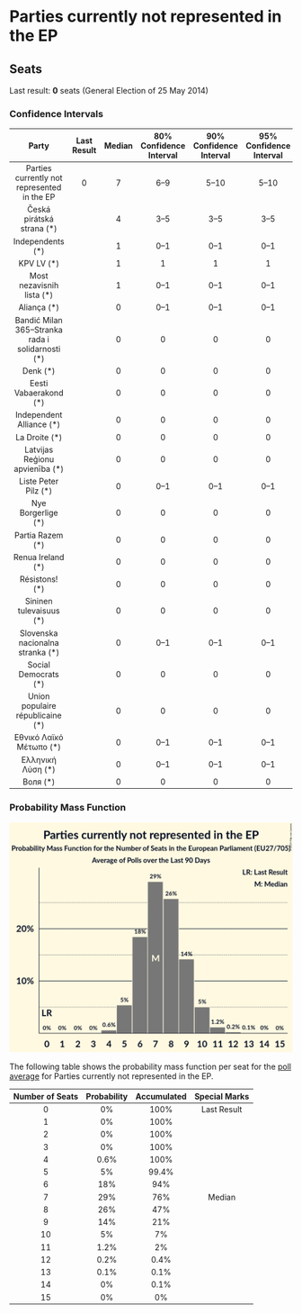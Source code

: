 # Parties currently not represented in the EP

## Seats

Last result: **0** seats (General Election of 25 May 2014)

### Confidence Intervals

| Party | Last Result | Median | 80% Confidence Interval | 90% Confidence Interval | 95% Confidence Interval | 99% Confidence Interval |
|:-----:|:-----------:|:------:|:-----------------------:|:-----------------------:|:-----------------------:|:-----------------------:|
| Parties currently not represented in the EP | 0 | 7 | 6–9 | 5–10 | 5–10 | 4–11 |
| Česká pirátská strana (*) | | 4 | 3–5 | 3–5 | 3–5 | 2–6 |
| Independents (*) | | 1 | 0–1 | 0–1 | 0–1 | 0–1 |
| KPV LV (*) | | 1 | 1 | 1 | 1 | 1–2 |
| Most nezavisnih lista (*) | | 1 | 0–1 | 0–1 | 0–1 | 0–1 |
| Aliança (*) | | 0 | 0–1 | 0–1 | 0–1 | 0–1 |
| Bandić Milan 365–Stranka rada i solidarnosti (*) | | 0 | 0 | 0 | 0 | 0 |
| Denk (*) | | 0 | 0 | 0 | 0 | 0 |
| Eesti Vabaerakond (*) | | 0 | 0 | 0 | 0 | 0 |
| Independent Alliance (*) | | 0 | 0 | 0 | 0 | 0 |
| La Droite (*) | | 0 | 0 | 0 | 0 | 0 |
| Latvijas Reģionu apvienība (*) | | 0 | 0 | 0 | 0 | 0 |
| Liste Peter Pilz (*) | | 0 | 0–1 | 0–1 | 0–1 | 0–1 |
| Nye Borgerlige (*) | | 0 | 0 | 0 | 0 | 0 |
| Partia Razem (*) | | 0 | 0 | 0 | 0 | 0 |
| Renua Ireland (*) | | 0 | 0 | 0 | 0 | 0 |
| Résistons! (*) | | 0 | 0 | 0 | 0 | 0 |
| Sininen tulevaisuus (*) | | 0 | 0 | 0 | 0 | 0 |
| Slovenska nacionalna stranka (*) | | 0 | 0–1 | 0–1 | 0–1 | 0–1 |
| Social Democrats (*) | | 0 | 0 | 0 | 0 | 0 |
| Union populaire républicaine (*) | | 0 | 0 | 0 | 0 | 0 |
| Εθνικό Λαϊκό Μέτωπο (*) | | 0 | 0–1 | 0–1 | 0–1 | 0–1 |
| Ελληνική Λύση (*) | | 0 | 0–1 | 0–1 | 0–1 | 0–1 |
| Воля (*) | | 0 | 0 | 0 | 0 | 0–1 |

### Probability Mass Function

![Graph with seats probability mass function not yet produced](average-seats-pmf-partiescurrentlynotrepresentedintheep.png "Seats Probability Mass Function")

The following table shows the probability mass function per seat for the [poll average](average.html) for Parties currently not represented in the EP.

| Number of Seats | Probability | Accumulated | Special Marks |
|:---------------:|:-----------:|:-----------:|:-------------:|
| 0 | 0% | 100% | Last Result |
| 1 | 0% | 100% |  |
| 2 | 0% | 100% |  |
| 3 | 0% | 100% |  |
| 4 | 0.6% | 100% |  |
| 5 | 5% | 99.4% |  |
| 6 | 18% | 94% |  |
| 7 | 29% | 76% | Median |
| 8 | 26% | 47% |  |
| 9 | 14% | 21% |  |
| 10 | 5% | 7% |  |
| 11 | 1.2% | 2% |  |
| 12 | 0.2% | 0.4% |  |
| 13 | 0.1% | 0.1% |  |
| 14 | 0% | 0.1% |  |
| 15 | 0% | 0% |  |


